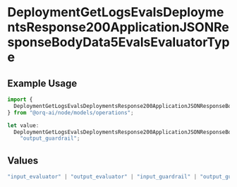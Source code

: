 # DeploymentGetLogsEvalsDeploymentsResponse200ApplicationJSONResponseBodyData5EvalsEvaluatorType

## Example Usage

```typescript
import {
  DeploymentGetLogsEvalsDeploymentsResponse200ApplicationJSONResponseBodyData5EvalsEvaluatorType,
} from "@orq-ai/node/models/operations";

let value:
  DeploymentGetLogsEvalsDeploymentsResponse200ApplicationJSONResponseBodyData5EvalsEvaluatorType =
    "output_guardrail";
```

## Values

```typescript
"input_evaluator" | "output_evaluator" | "input_guardrail" | "output_guardrail"
```